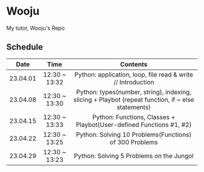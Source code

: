 # Wooju
My tutor, Wooju's Repo

## Schedule

|   Date   |      Time     |                                              Contents                                              |
|:--------:|:-------------:|:--------------------------------------------------------------------------------------------------:|
| 23.04.01 | 12:30 ~ 13:32 |                    Python: application, loop, file read & write // Introduction                    |
| 23.04.08 | 12:30 ~ 13:30 | Python: types(number, string), indexing, slicing + Playbot (repeat function, if ~ else statements) |
| 23.04.15 | 12:30 ~ 13:33 |                 Python: Functions, Classes + Playbot(User-defined Functions #1, #2)                |
| 23.04.22 | 12:30 ~ 13:25 |                       Python: Solving 10 Problems(Functions) of 300 Problems                       |
| 23.04.29 | 12:30 ~ 13:23 |                              Python: Solving 5 Problems on the Jungol                              |